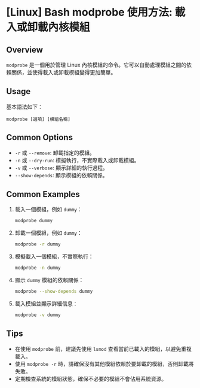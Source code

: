# [Linux] Bash modprobe 使用方法: 載入或卸載內核模組

## Overview
`modprobe` 是一個用於管理 Linux 內核模組的命令。它可以自動處理模組之間的依賴關係，並使得載入或卸載模組變得更加簡單。

## Usage
基本語法如下：
```
modprobe [選項] [模組名稱]
```

## Common Options
- `-r` 或 `--remove`: 卸載指定的模組。
- `-n` 或 `--dry-run`: 模擬執行，不實際載入或卸載模組。
- `-v` 或 `--verbose`: 顯示詳細的執行過程。
- `--show-depends`: 顯示模組的依賴關係。

## Common Examples
1. 載入一個模組，例如 `dummy`：
   ```bash
   modprobe dummy
   ```

2. 卸載一個模組，例如 `dummy`：
   ```bash
   modprobe -r dummy
   ```

3. 模擬載入一個模組，不實際執行：
   ```bash
   modprobe -n dummy
   ```

4. 顯示 `dummy` 模組的依賴關係：
   ```bash
   modprobe --show-depends dummy
   ```

5. 載入模組並顯示詳細信息：
   ```bash
   modprobe -v dummy
   ```

## Tips
- 在使用 `modprobe` 前，建議先使用 `lsmod` 查看當前已載入的模組，以避免重複載入。
- 使用 `modprobe -r` 時，請確保沒有其他模組依賴於要卸載的模組，否則卸載將失敗。
- 定期檢查系統的模組狀態，確保不必要的模組不會佔用系統資源。